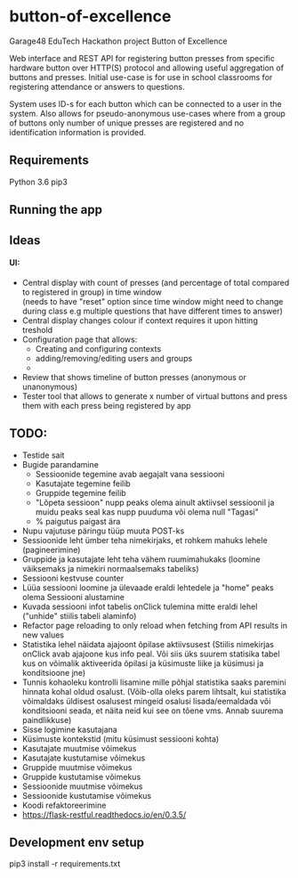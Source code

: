 # button-of-excellence
Garage48 EduTech Hackathon project Button of Excellence

Web interface and REST API for registering button presses from specific hardware button over HTTP(S) protocol and 
allowing useful aggregation of buttons and presses.
Initial use-case is for use in school classrooms for registering attendance or answers to questions.

System uses ID-s for each button which can be connected to a user in the system. Also allows for pseudo-anonymous 
use-cases where from a group of buttons only number of unique presses are registered and no identification information 
is provided.

## Requirements

Python 3.6
pip3

## Running the app


## Ideas

#### UI:
  * Central display with count of presses (and percentage of total compared to registered in group) in time window  
  (needs to have "reset" option since time window might need to change during class e.g multiple questions that have 
  different times to answer)
  * Central display changes colour if context requires it upon hitting treshold
  * Configuration page that allows:
    - Creating and configuring contexts
    - adding/removing/editing users and groups
    -
  * Review that shows timeline of button presses (anonymous or unanonymous)
  * Tester tool that allows to generate x number of virtual buttons and press them with each press being registered by 
  app



## TODO:
* Testide sait
* Bugide parandamine
  - Sessioonide tegemine avab aegajalt vana sessiooni
  - Kasutajate tegemine feilib
  - Gruppide tegemine feilib
  - "Lõpeta sessioon" nupp peaks olema ainult aktiivsel sessioonil ja muidu peaks seal kas nupp puuduma või olema null 
  "Tagasi"
  - % paigutus paigast ära
* Nupu vajutuse päringu tüüp muuta POST-ks
* Sessioonide leht ümber teha nimekirjaks, et rohkem mahuks lehele (pagineerimine)
* Gruppide ja kasutajate leht teha vähem ruumimahukaks (loomine väiksemaks ja nimekiri normaalsemaks tabeliks)
* Sessiooni kestvuse counter
* Lüüa sessiooni loomine ja ülevaade eraldi lehtedele ja "home" peaks olema Sessiooni alustamine
* Kuvada sessiooni infot tabelis onClick tulemina mitte eraldi lehel ("unhide" stiilis tabeli alaminfo)
* Refactor page reloading to only reload when fetching from API results in new values
* Statistika lehel näidata ajajoont õpilase aktiivsusest (Stiilis nimekirjas onClick avab ajajoone kus info peal. Või 
  siis üks suurem statisika tabel kus on võimalik aktiveerida õpilasi ja küsimuste liike ja küsimusi ja konditsioone jne)
* Tunnis kohaoleku kontrolli lisamine mille põhjal statistika saaks paremini hinnata kohal oldud osalust.  (Võib-olla 
  oleks parem lihtsalt, kui statistika võimaldaks üldisest osalusest mingeid osalusi lisada/eemaldada või konditsiooni 
  seada, et näita neid kui see on tõene vms. Annab suurema paindlikkuse)
* Sisse logimine kasutajana
* Küsimuste kontekstid (mitu küsimust sessiooni kohta)
* Kasutajate muutmise võimekus
* Kasutajate kustutamise võimekus
* Gruppide muutmise võimekus
* Gruppide kustutamise võimekus
* Sessioonide muutmise võimekus
* Sessioonide kustutamise võimekus
* Koodi refaktoreerimine
* https://flask-restful.readthedocs.io/en/0.3.5/


## Development env setup

pip3 install -r requirements.txt